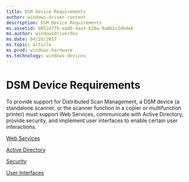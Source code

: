 ```yaml
---
title: DSM Device Requirements
author: windows-driver-content
description: DSM Device Requirements
ms.assetid: b052d7fb-ead0-4aa3-b20a-9a0b2c2db4eb
ms.author: windowsdriverdev
ms.date: 04/20/2017
ms.topic: article
ms.prod: windows-hardware
ms.technology: windows-devices
---
```


# DSM Device Requirements


To provide support for Distributed Scan Management, a DSM device (a standalone scanner, or the scanner function in a copier or multifunction printer) must support Web Services, communicate with Active Directory, provide security, and implement user interfaces to enable certain user interactions.

[Web Services](web-services.md)

[Active Directory](active-directory.md)

[Security](security.md)

[User Interfaces](user-interfaces.md)

 

 




